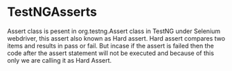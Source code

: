 # TestNGAsserts
Assert class is pesent in org.testng.Assert class in TestNG under Selenium webdriver, this assert also known as Hard assert.  Hard assert compares two items and results in pass or fail. But incase if the assert is failed then the code after the assert statement will not be executed and because of this only we are calling it as Hard Assert.
